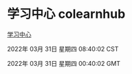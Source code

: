 # 学习中心 colearnhub
[学习中心](http://59.174.25.134:56308/colearnhub/)

2022年 03月 31日 星期四 08:40:02 CST

2022年 03月 31日 星期四 00:40:02 GMT
